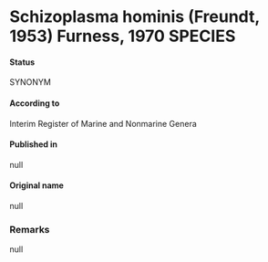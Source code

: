 # Schizoplasma hominis (Freundt, 1953) Furness, 1970 SPECIES

#### Status
SYNONYM

#### According to
Interim Register of Marine and Nonmarine Genera

#### Published in
null

#### Original name
null

### Remarks
null